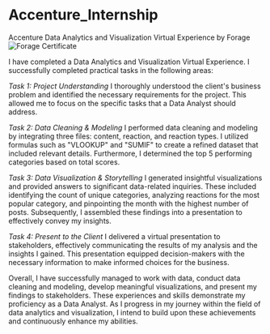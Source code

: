 # Accenture_Internship
Accenture Data Analytics and Visualization Virtual Experience by Forage
![Forage Certificate](https://github.com/iamnsp97/Accenture_internship/assets/101618100/faebaea1-d226-4edc-a859-7f2143456e62)


I have completed a Data Analytics and Visualization Virtual Experience. 
I successfully completed practical tasks in the following areas:

*Task 1: Project Understanding*
I thoroughly understood the client's business problem and identified the necessary requirements for the project. This allowed me to focus on the specific tasks that a Data Analyst should address.

*Task 2: Data Cleaning & Modeling*
I performed data cleaning and modeling by integrating three files: content, reaction, and reaction types. I utilized formulas such as "VLOOKUP" and "SUMIF" to create a refined dataset that included relevant details. Furthermore, I determined the top 5 performing categories based on total scores.

*Task 3: Data Visualization & Storytelling*
I generated insightful visualizations and provided answers to significant data-related inquiries. These included identifying the count of unique categories, analyzing reactions for the most popular category, and pinpointing the month with the highest number of posts. Subsequently, I assembled these findings into a presentation to effectively convey my insights.

*Task 4: Present to the Client*
I delivered a virtual presentation to stakeholders, effectively communicating the results of my analysis and the insights I gained. This presentation equipped decision-makers with the necessary information to make informed choices for the business.

Overall, I have successfully managed to work with data, conduct data cleaning and modeling, develop meaningful visualizations, and present my findings to stakeholders. These experiences and skills demonstrate my proficiency as a Data Analyst. As I progress in my journey within the field of data analytics and visualization, I intend to build upon these achievements and continuously enhance my abilities.
